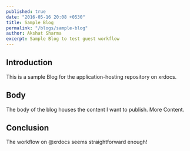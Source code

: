 ```yaml
---
published: true
date: "2016-05-16 20:08 +0530"
title: Sample Blog
permalink: "/blogs/sample-blog"
author: Akshat Sharma
excerpt: Sample Blog to test guest workflow
---
```


## Introduction

This is a sample Blog for the application-hosting repository
on xrdocs.

## Body

The body of the blog houses the content I want to publish.
More Content.

## Conclusion

The workflow on @xrdocs seems straightforward enough!
